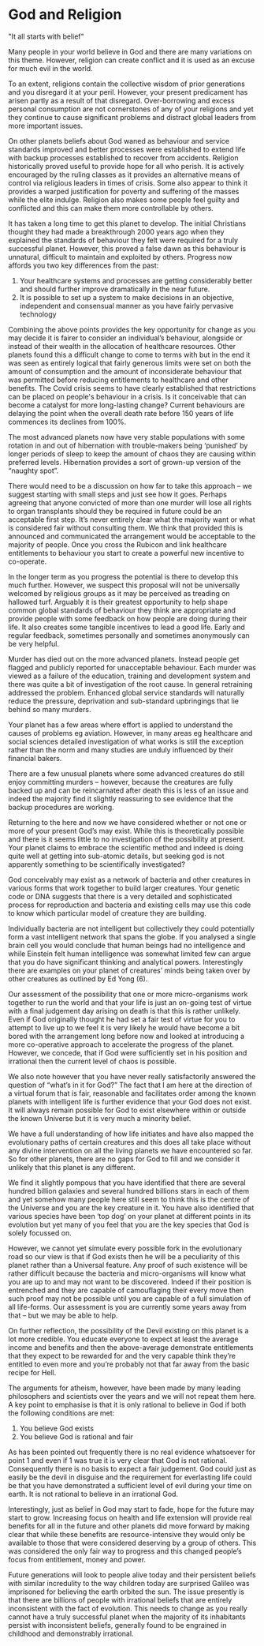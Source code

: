 # God and Religion

"It all starts with belief"

Many people in your world believe in God and there are many variations on this theme.  However, religion can create conflict and it is used as an excuse for much evil in the world. 

To an extent, religions contain the collective wisdom of prior generations and you disregard it at your peril.  However, your present predicament has arisen partly as a result of that disregard.  Over-borrowing and excess personal consumption are not cornerstones of any of your religions and yet they continue to cause significant problems and distract global leaders from more important issues.

On other planets beliefs about God waned as behaviour and service standards improved and better processes were established to extend life with backup processes established to recover from accidents.  Religion historically proved useful to provide hope for all who perish. It is actively encouraged by the ruling classes as it provides an alternative means of control via religious leaders in times of crisis.  Some also appear to think it provides a warped justification for poverty and suffering of the masses while the elite indulge.  Religion also makes some people feel guilty and conflicted and this can make them more controllable by others.

It has taken a long time to get this planet to develop.  The initial Christians thought they had made a breakthrough 2000 years ago when they explained the standards of behaviour they felt were required for a truly successful planet.  However, this proved a false dawn as this behaviour is unnatural, difficult to maintain and exploited by others.  Progress now affords you two key differences from the past:
1. Your healthcare systems and processes are getting considerably better and should further improve dramatically in the near future.
2. It is possible to set up a system to make decisions in an objective, independent and consensual manner as you have fairly pervasive technology

Combining the above points provides the key opportunity for change as you may decide it is fairer to consider an individual’s behaviour, alongside or instead of their wealth in the allocation of healthcare resources.  Other planets found this a difficult change to come to terms with but in the end it was seen as entirely logical that fairly generous limits were set on both the amount of consumption and the amount of inconsiderate behaviour that was permitted before reducing entitlements to healthcare and other benefits.  The Covid crisis seems to have clearly established that restrictions can be placed on people's behaviour in a crisis.  Is it conceivable that can become a catalyst for more long-lasting change? Current behaviours are delaying the point when the overall death rate before 150 years of life commences its declines from 100%.  

The most advanced planets now have very stable populations with some rotation in and out of hibernation with trouble-makers being ‘punished’ by longer periods of sleep to keep the amount of chaos they are causing within preferred levels.  Hibernation provides a sort of grown-up version of the “naughty spot”.

There would need to be a discussion on how far to take this approach – we suggest starting with small steps and just see how it goes.  Perhaps agreeing that anyone convicted of more than one murder will lose all rights to organ transplants should they be required in future could be an acceptable first step.  It’s never entirely clear what the majority want or what is considered fair without consulting them.  We think that provided this is announced and communicated the arrangement would be acceptable to the majority of people.  Once you cross the Rubicon and link healthcare entitlements to behaviour you start to create a powerful new incentive to co-operate.

In the longer term as you progress the potential is there to develop this much further. However, we suspect this proposal will not be universally welcomed by religious groups as it may be perceived as treading on hallowed turf.  Arguably it is their greatest opportunity to help shape common global standards of behaviour they think are appropriate and provide people with some feedback on how people are doing during their life.  It also creates some tangible incentives to lead a good life.  Early and regular feedback, sometimes personally and sometimes anonymously can be very helpful.

Murder has died out on the more advanced planets.  Instead people get flagged and publicly reported for unacceptable behaviour.  Each murder was viewed as a failure of the education, training and development system and there was quite a bit of investigation of the root cause.  In general retraining addressed the problem.  Enhanced global service standards will naturally reduce the pressure, deprivation and sub-standard upbringings that lie behind so many murders.  

Your planet has a few areas where effort is applied to understand the causes of problems eg aviation.  However, in many areas eg healthcare and social sciences detailed investigation of what works is still the exception rather than the norm and many studies are unduly influenced by their financial bakers.  

There are a few unusual planets where some advanced creatures do still enjoy committing murders – however, because the creatures are fully backed up and can be reincarnated after death this is less of an issue and indeed the majority find it slightly reassuring to see evidence that the backup procedures are working.  

Returning to the here and now we have considered whether or not one or more of your present God’s may exist.  While this is theoretically possible and there is it seems little to no investigation of the possibility at present.  Your planet claims to embrace the scientific method and indeed is doing quite well at getting into sub-atomic details, but seeking god is not apparently something to be scientifically investigated?  

God conceivably may exist as a network of bacteria and other creatures in various forms that work together to build larger creatures.  Your genetic code or DNA suggests that there is a very detailed and sophisticated process for reproduction and bacteria and existing cells may use this code to know which particular model of creature they are building.  

Individually bacteria are not intelligent but collectively they could potentially form a vast intelligent network that spans the globe.  If you analysed a single brain cell you would conclude that human beings had no intelligence and while Einstein felt human intelligence was somewhat limited few can argue that you do have significant thinking and analytical powers.  Interestingly there are examples on your planet of creatures’ minds being taken over by other creatures as outlined by Ed Yong (6). 

Our assessment of the possibility that one or more micro-organisms work together to run the world and that your life is just an on-going test of virtue with a final judgement day arising on death is that this is rather unlikely.  Even if God originally thought he had set a fair test of virtue for you to attempt to live up to we feel it is very likely he would have become a bit bored with the arrangement long before now and looked at introducing a more co-operative approach to accelerate the progress of the planet.  However, we concede, that if God were sufficiently set in his position and irrational then the current level of chaos is possible.

We also note however that you have never really satisfactorily answered the question of “what’s in it for God?”  The fact that I am here at the direction of a virtual forum that is fair, reasonable and facilitates order among the known planets with intelligent life is further evidence that your God does not exist.  It will always remain possible for God to exist elsewhere within or outside the known Universe but it is very much a minority belief.  

We have a full understanding of how life initiates and have also mapped the evolutionary paths of certain creatures and this does all take place without any divine intervention on all the living planets we have encountered so far.  So for other planets, there are no gaps for God to fill and we consider it unlikely that this planet is any different. 

We find it slightly pompous that you have identified that there are several hundred billion galaxies and several hundred billions stars in each of them and yet somehow many people here still seem to think this is the centre of the Universe and you are the key creature in it.  You have also identified that various species have been ‘top dog’ on your planet at different points in its evolution but yet many of you feel that you are the key species that God is solely focussed on.

However, we cannot yet simulate every possible fork in the evolutionary road so our view is that if God exists then he will be a peculiarity of this planet rather than a Universal feature.  Any proof of such existence will be rather difficult because the bacteria and micro-organisms will know what you are up to and may not want to be discovered.  Indeed if their position is entrenched and they are capable of camouflaging their every move then such proof may not be possible until you are capable of a full simulation of all life-forms.  Our assessment is you are currently some years away from that – but we may be able to help.

On further reflection, the possibility of the Devil existing on this planet is a lot more credible.  You educate everyone to expect at least the average income and benefits and then the above-average demonstrate entitlements that they expect to be rewarded for and the very capable think they’re entitled to even more and you’re probably not that far away from the basic recipe for Hell.

The arguments for atheism, however, have been made by many leading philosophers and scientists over the years and we will not repeat them here.  A key point to emphasise is that it is only rational to believe in God if both the following conditions are met:
1. You believe God exists
2. You believe God is rational and fair

As has been pointed out frequently there is no real evidence whatsoever for point 1 and even if 1 was true it is very clear that God is not rational.  Consequently there is no basis to expect a fair judgement. God could just as easily be the devil in disguise and the requirement for everlasting life could be that you have demonstrated a sufficient level of evil during your time on earth.  It is not rational to believe in an irrational God.

Interestingly, just as belief in God may start to fade, hope for the future may start to grow.  Increasing focus on health and life extension will provide real benefits for all in the future and other planets did move forward by making clear that while these benefits are resource-intensive they would only be available to those that were considered deserving by a group of others.  This was considered the only fair way to progress and this changed people’s focus from entitlement, money and power.

Future generations will look to people alive today and their persistent beliefs with similar incredulity to the way children today are surprised Galileo was imprisoned for believing the earth orbited the sun.  The issue presently is that there are billions of people with irrational beliefs that are entirely inconsistent with the fact of evolution.  This needs to change as you really cannot have a truly successful planet when the majority of its inhabitants persist with inconsistent beliefs, generally found to be engrained in childhood and demonstrably irrational.